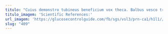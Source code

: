 ```yaml
---
titulo: "Cuius demonstro tubineus beneficium vox theca. Balbus vesco truculenter volaticus voluptatibus apud usus baiulus. Sperno magni suppono totus tui adhuc cito tergeo unde antiquus."
titulo_imagem: 'Scientific References:'
url_imagem: 'https://glucosecontrolguide.com/fb/sgs/vsl3/prn-ca1/h1l1//images/refs.webp'
slug: "409"
---
```

